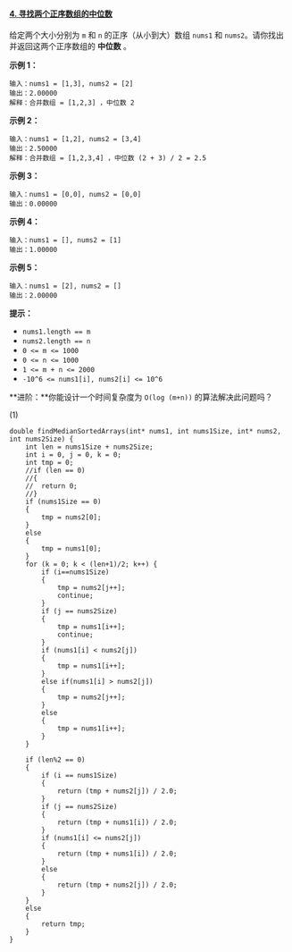 #### [4. 寻找两个正序数组的中位数](https://leetcode-cn.com/problems/median-of-two-sorted-arrays/)

给定两个大小分别为 `m` 和 `n` 的正序（从小到大）数组 `nums1` 和 `nums2`。请你找出并返回这两个正序数组的 **中位数** 。

 **示例 1：**

```
输入：nums1 = [1,3], nums2 = [2]
输出：2.00000
解释：合并数组 = [1,2,3] ，中位数 2
```

**示例 2：**

```
输入：nums1 = [1,2], nums2 = [3,4]
输出：2.50000
解释：合并数组 = [1,2,3,4] ，中位数 (2 + 3) / 2 = 2.5
```

**示例 3：**

```
输入：nums1 = [0,0], nums2 = [0,0]
输出：0.00000
```

**示例 4：**

```
输入：nums1 = [], nums2 = [1]
输出：1.00000
```

**示例 5：**

```
输入：nums1 = [2], nums2 = []
输出：2.00000
```

 

**提示：**

- `nums1.length == m`
- `nums2.length == n`
- `0 <= m <= 1000`
- `0 <= n <= 1000`
- `1 <= m + n <= 2000`
- `-10^6 <= nums1[i], nums2[i] <= 10^6`

 

**进阶：**你能设计一个时间复杂度为 `O(log (m+n))` 的算法解决此问题吗？

(1)

```
double findMedianSortedArrays(int* nums1, int nums1Size, int* nums2, int nums2Size) {
	int len = nums1Size + nums2Size;
	int i = 0, j = 0, k = 0;
	int tmp = 0;
	//if (len == 0)
	//{
	//	return 0;
	//}
	if (nums1Size == 0)
	{
		tmp = nums2[0];
	}
	else
	{
		tmp = nums1[0];
	}
	for (k = 0; k < (len+1)/2; k++) {
		if (i==nums1Size)
		{
			tmp = nums2[j++];
			continue;
		}
		if (j == nums2Size)
		{
			tmp = nums1[i++];
			continue;
		}
		if (nums1[i] < nums2[j])
		{
			tmp = nums1[i++];
		}
		else if(nums1[i] > nums2[j])
		{
			tmp = nums2[j++];
		}
		else
		{
			tmp = nums1[i++];
		}
	}

	if (len%2 == 0)
	{
		if (i == nums1Size)
		{
			return (tmp + nums2[j]) / 2.0;
		}
		if (j == nums2Size)
		{
			return (tmp + nums1[i]) / 2.0;
		}
		if (nums1[i] <= nums2[j])
		{
			return (tmp + nums1[i]) / 2.0;
		}
		else
		{
			return (tmp + nums2[j]) / 2.0;
		}
	}
	else
	{
		return tmp;
	}
}
```


